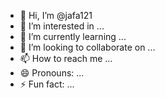 - 👋 Hi, I’m @jafa121
- 👀 I’m interested in ...
- 🌱 I’m currently learning ...
- 💞️ I’m looking to collaborate on ...
- 📫 How to reach me ...
- 😄 Pronouns: ...
- ⚡ Fun fact: ...

<!---
jafa121/jafa121 is a ✨ special ✨ repository because its `README.md` (this file) appears on your GitHub profile.
You can click the Preview link to take a look at your changes.
--->
